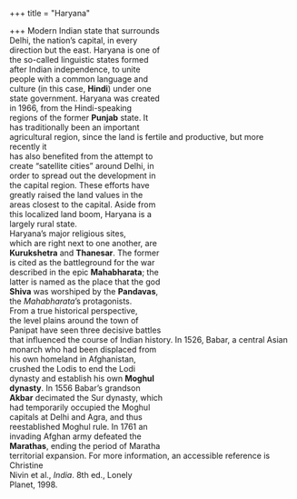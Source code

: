 +++
title = "Haryana"

+++
Modern Indian state that surrounds  
Delhi, the nation’s capital, in every  
direction but the east. Haryana is one of  
the so-called linguistic states formed  
after Indian independence, to unite  
people with a common language and  
culture (in this case, **Hindi**) under one  
state government. Haryana was created  
in 1966, from the Hindi-speaking  
regions of the former **Punjab** state. It  
has traditionally been an important  
agricultural region, since the land is fertile and productive, but more recently it  
has also benefited from the attempt to  
create “satellite cities” around Delhi, in  
order to spread out the development in  
the capital region. These efforts have  
greatly raised the land values in the  
areas closest to the capital. Aside from  
this localized land boom, Haryana is a  
largely rural state.  
Haryana’s major religious sites,  
which are right next to one another, are  
**Kurukshetra** and **Thanesar**. The former  
is cited as the battleground for the war  
described in the epic **Mahabharata**; the  
latter is named as the place that the god  
**Shiva** was worshiped by the **Pandavas**,  
the *Mahabharata*’s protagonists.  
From a true historical perspective,  
the level plains around the town of  
Panipat have seen three decisive battles  
that influenced the course of Indian history. In 1526, Babar, a central Asian  
monarch who had been displaced from  
his own homeland in Afghanistan,  
crushed the Lodis to end the Lodi  
dynasty and establish his own **Moghul**  
**dynasty**. In 1556 Babar’s grandson  
**Akbar** decimated the Sur dynasty, which  
had temporarily occupied the Moghul  
capitals at Delhi and Agra, and thus  
reestablished Moghul rule. In 1761 an  
invading Afghan army defeated the  
**Marathas**, ending the period of Maratha  
territorial expansion. For more information, an accessible reference is Christine  
Nivin et al., *India*. 8th ed., Lonely  
Planet, 1998.